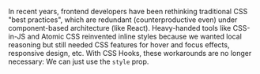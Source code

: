 In recent years, frontend developers have been rethinking traditional CSS "best
practices", which are redundant (counterproductive even) under component-based
architecture (like React). Heavy-handed tools like CSS-in-JS and Atomic CSS
reinvented inline styles because we wanted local reasoning but still needed CSS
features for hover and focus effects, responsive design, etc. With CSS Hooks,
these workarounds are no longer necessary: We can just use the `style` prop.
